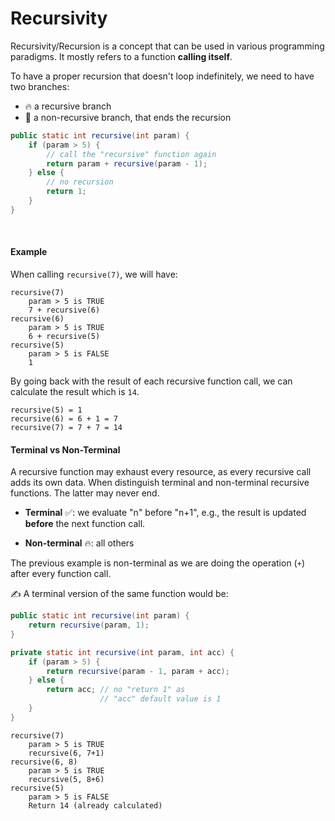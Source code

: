 # Recursivity

<div class="row row-cols-md-2"><div>

Recursivity/Recursion is a concept that can be used in various programming paradigms. It mostly refers to a function **calling itself**.

To have a proper recursion that doesn't loop indefinitely, we need to have two branches:

* 🔥 a recursive branch
* 🧯 a non-recursive branch, that ends the recursion


```java
public static int recursive(int param) {
    if (param > 5) {
        // call the "recursive" function again
        return param + recursive(param - 1);
    } else {
        // no recursion
        return 1;
    }
}
```

<br>

#### Example

When calling `recursive(7)`, we will have:

```scss!
recursive(7)
    param > 5 is TRUE
    7 + recursive(6)
recursive(6)
    param > 5 is TRUE
    6 + recursive(5)
recursive(5)
    param > 5 is FALSE
    1
```

By going back with the result of each recursive function call, we can calculate the result which is `14`.

```text!
recursive(5) = 1
recursive(6) = 6 + 1 = 7
recursive(7) = 7 + 7 = 14
```
</div><div>

#### Terminal vs Non-Terminal

A recursive function may exhaust every resource, as every recursive call adds its own data. When distinguish terminal and non-terminal recursive functions. The latter may never end.

* **Terminal** ✅: we evaluate "n" before "n+1", e.g., the result is updated **before** the next function call.

* **Non-terminal** 🔥: all others

The previous example is non-terminal as we are doing the operation (`+`) after every function call.

✍️ A terminal version of the same function would be:

```java
public static int recursive(int param) {
    return recursive(param, 1);
}

private static int recursive(int param, int acc) {
    if (param > 5) {
        return recursive(param - 1, param + acc);
    } else {
        return acc; // no "return 1" as
                    // "acc" default value is 1
    }
}
```

```scss!
recursive(7)
    param > 5 is TRUE
    recursive(6, 7+1)
recursive(6, 8)
    param > 5 is TRUE
    recursive(5, 8+6)
recursive(5)
    param > 5 is FALSE
    Return 14 (already calculated)
```
</div></div>
